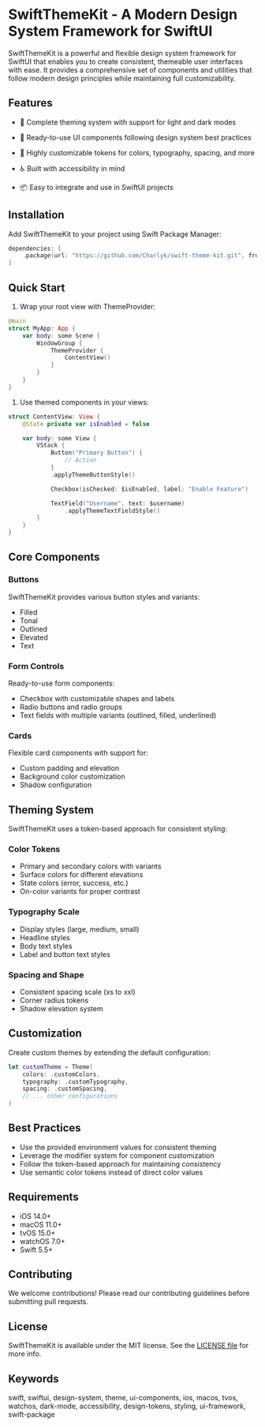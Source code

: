 # SwiftThemeKit - A Modern Design System Framework for SwiftUI

SwiftThemeKit is a powerful and flexible design system framework for SwiftUI that enables you to create consistent, themeable user interfaces with ease. It provides a comprehensive set of components and utilities that follow modern design principles while maintaining full customizability.

## Features

- 🎨 Complete theming system with support for light and dark modes

- 📱 Ready-to-use UI components following design system best practices
- 🔧 Highly customizable tokens for colors, typography, spacing, and more
- ♿️ Built with accessibility in mind
- 📦 Easy to integrate and use in SwiftUI projects

## Installation

Add SwiftThemeKit to your project using Swift Package Manager:

```swift
dependencies: [
    .package(url: "https://github.com/Charlyk/swift-theme-kit.git", from: "1.0.0")
]
```

## Quick Start

1. Wrap your root view with ThemeProvider:

```swift
@main
struct MyApp: App {
    var body: some Scene {
        WindowGroup {
            ThemeProvider {
                ContentView()
            }
        }
    }
}
```

1. Use themed components in your views:

```swift
struct ContentView: View {
    @State private var isEnabled = false

    var body: some View {
        VStack {
            Button("Primary Button") {
                // Action
            }
            .applyThemeButtonStyle()

            Checkbox(isChecked: $isEnabled, label: "Enable Feature")

            TextField("Username", text: $username)
                .applyThemeTextFieldStyle()
        }
    }
}
```

## Core Components

### Buttons

SwiftThemeKit provides various button styles and variants:

- Filled
- Tonal
- Outlined
- Elevated
- Text

### Form Controls

Ready-to-use form components:

- Checkbox with customizable shapes and labels
- Radio buttons and radio groups
- Text fields with multiple variants (outlined, filled, underlined)

### Cards

Flexible card components with support for:

- Custom padding and elevation
- Background color customization
- Shadow configuration

## Theming System

SwiftThemeKit uses a token-based approach for consistent styling:

### Color Tokens

- Primary and secondary colors with variants
- Surface colors for different elevations
- State colors (error, success, etc.)
- On-color variants for proper contrast

### Typography Scale

- Display styles (large, medium, small)
- Headline styles
- Body text styles
- Label and button text styles

### Spacing and Shape

- Consistent spacing scale (xs to xxl)
- Corner radius tokens
- Shadow elevation system

## Customization

Create custom themes by extending the default configuration:

```swift
let customTheme = Theme(
    colors: .customColors,
    typography: .customTypography,
    spacing: .customSpacing,
    // ... other configurations
)
```

## Best Practices

- Use the provided environment values for consistent theming
- Leverage the modifier system for component customization
- Follow the token-based approach for maintaining consistency
- Use semantic color tokens instead of direct color values

## Requirements

- iOS 14.0+
- macOS 11.0+
- tvOS 15.0+
- watchOS 7.0+
- Swift 5.5+

## Contributing

We welcome contributions! Please read our contributing guidelines before submitting pull requests.

## License

SwiftThemeKit is available under the MIT license. See the [LICENSE file](https://github.com/Charlyk/swift-theme-kit/blob/master/LICENCE) for more info.

## Keywords

swift, swiftui, design-system, theme, ui-components, ios, macos, tvos, watchos, dark-mode, accessibility, design-tokens, styling, ui-framework, swift-package
